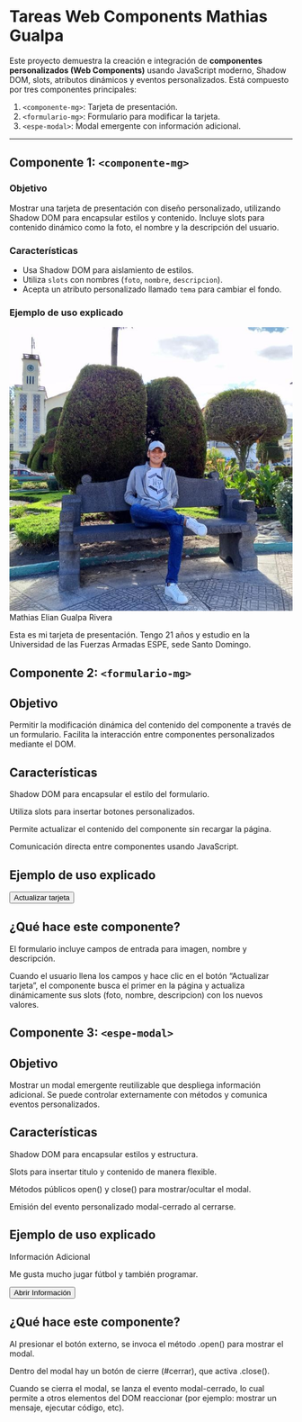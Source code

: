 # Tareas Web Components Mathias Gualpa

Este proyecto demuestra la creación e integración de **componentes personalizados (Web Components)** usando JavaScript moderno, Shadow DOM, slots, atributos dinámicos y eventos personalizados. Está compuesto por tres componentes principales:

1. `<componente-mg>`: Tarjeta de presentación.
2. `<formulario-mg>`: Formulario para modificar la tarjeta.
3. `<espe-modal>`: Modal emergente con información adicional.

---

## Componente 1: `<componente-mg>`

### Objetivo
Mostrar una tarjeta de presentación con diseño personalizado, utilizando Shadow DOM para encapsular estilos y contenido. Incluye slots para contenido dinámico como la foto, el nombre y la descripción del usuario.

### Características
- Usa Shadow DOM para aislamiento de estilos.
- Utiliza `slots` con nombres (`foto`, `nombre`, `descripcion`).
- Acepta un atributo personalizado llamado `tema` para cambiar el fondo.

### Ejemplo de uso explicado

<componente-mg tema="#d6eaf8">
  <img slot="foto" src="perfil/perfil.png" alt="Foto de perfil" />
  <span slot="nombre">Mathias Elian Gualpa Rivera</span>
  <p slot="descripcion">
    Esta es mi tarjeta de presentación. Tengo 21 años y estudio en la Universidad de las Fuerzas Armadas ESPE, sede Santo Domingo.
  </p>
</componente-mg>

## Componente 2: `<formulario-mg>`

## Objetivo
Permitir la modificación dinámica del contenido del componente <componente-mg> a través de un formulario. Facilita la interacción entre componentes personalizados mediante el DOM.

## Características
Shadow DOM para encapsular el estilo del formulario.

Utiliza slots para insertar botones personalizados.

Permite actualizar el contenido del componente <componente-mg> sin recargar la página.

Comunicación directa entre componentes usando JavaScript.

## Ejemplo de uso explicado

<formulario-mg>
  <button slot="boton-enviar">Actualizar tarjeta</button>
</formulario-mg>

## ¿Qué hace este componente?

El formulario incluye campos de entrada para imagen, nombre y descripción.

Cuando el usuario llena los campos y hace clic en el botón “Actualizar tarjeta”, el componente busca el primer <componente-mg> en la página y actualiza dinámicamente sus slots (foto, nombre, descripcion) con los nuevos valores.


## Componente 3: `<espe-modal>`

## Objetivo
Mostrar un modal emergente reutilizable que despliega información adicional. Se puede controlar externamente con métodos y comunica eventos personalizados.

## Características
Shadow DOM para encapsular estilos y estructura.

Slots para insertar titulo y contenido de manera flexible.

Métodos públicos open() y close() para mostrar/ocultar el modal.

Emisión del evento personalizado modal-cerrado al cerrarse.

## Ejemplo de uso explicado

<espe-modal id="modalAvanzado">
  <span slot="titulo">Información Adicional</span>
  <p slot="contenido">Me gusta mucho jugar fútbol y también programar.</p>
</espe-modal>

<button class="boton-abrir" onclick="document.getElementById('modalAvanzado').open()">Abrir Información</button>


## ¿Qué hace este componente?

Al presionar el botón externo, se invoca el método .open() para mostrar el modal.

Dentro del modal hay un botón de cierre (#cerrar), que activa .close().

Cuando se cierra el modal, se lanza el evento modal-cerrado, lo cual permite a otros elementos del DOM reaccionar (por ejemplo: mostrar un mensaje, ejecutar código, etc).
